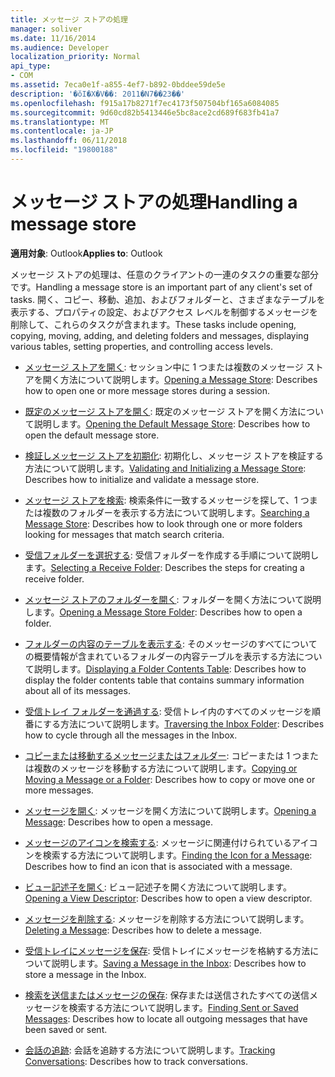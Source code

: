```yaml
---
title: メッセージ ストアの処理
manager: soliver
ms.date: 11/16/2014
ms.audience: Developer
localization_priority: Normal
api_type:
- COM
ms.assetid: 7eca0e1f-a855-4ef7-b892-0bddee59de5e
description: '�ŏI�X�V��: 2011�N7��23��'
ms.openlocfilehash: f915a17b8271f7ec4173f507504bf165a6084085
ms.sourcegitcommit: 9d60cd82b5413446e5bc8ace2cd689f683fb41a7
ms.translationtype: MT
ms.contentlocale: ja-JP
ms.lasthandoff: 06/11/2018
ms.locfileid: "19800188"
---
```

# <a name="handling-a-message-store"></a><span data-ttu-id="c7b36-103">メッセージ ストアの処理</span><span class="sxs-lookup"><span data-stu-id="c7b36-103">Handling a message store</span></span>
  
<span data-ttu-id="c7b36-104">**適用対象**: Outlook</span><span class="sxs-lookup"><span data-stu-id="c7b36-104">**Applies to**: Outlook</span></span> 
  
<span data-ttu-id="c7b36-105">メッセージ ストアの処理は、任意のクライアントの一連のタスクの重要な部分です。</span><span class="sxs-lookup"><span data-stu-id="c7b36-105">Handling a message store is an important part of any client's set of tasks.</span></span> <span data-ttu-id="c7b36-106">開く、コピー、移動、追加、およびフォルダーと、さまざまなテーブルを表示する、プロパティの設定、およびアクセス レベルを制御するメッセージを削除して、これらのタスクが含まれます。</span><span class="sxs-lookup"><span data-stu-id="c7b36-106">These tasks include opening, copying, moving, adding, and deleting folders and messages, displaying various tables, setting properties, and controlling access levels.</span></span>

- <span data-ttu-id="c7b36-107">[メッセージ ストアを開く](opening-a-message-store.md): セッション中に 1 つまたは複数のメッセージ ストアを開く方法について説明します。</span><span class="sxs-lookup"><span data-stu-id="c7b36-107">[Opening a Message Store](opening-a-message-store.md): Describes how to open one or more message stores during a session.</span></span>
    
- <span data-ttu-id="c7b36-108">[既定のメッセージ ストアを開く](opening-the-default-message-store.md): 既定のメッセージ ストアを開く方法について説明します。</span><span class="sxs-lookup"><span data-stu-id="c7b36-108">[Opening the Default Message Store](opening-the-default-message-store.md): Describes how to open the default message store.</span></span>
    
- <span data-ttu-id="c7b36-109">[検証しメッセージ ストアを初期化](validating-and-initializing-a-message-store.md): 初期化し、メッセージ ストアを検証する方法について説明します。</span><span class="sxs-lookup"><span data-stu-id="c7b36-109">[Validating and Initializing a Message Store](validating-and-initializing-a-message-store.md): Describes how to initialize and validate a message store.</span></span>
    
- <span data-ttu-id="c7b36-110">[メッセージ ストアを検索](searching-a-message-store.md): 検索条件に一致するメッセージを探して、1 つまたは複数のフォルダーを表示する方法について説明します。</span><span class="sxs-lookup"><span data-stu-id="c7b36-110">[Searching a Message Store](searching-a-message-store.md): Describes how to look through one or more folders looking for messages that match search criteria.</span></span>
    
- <span data-ttu-id="c7b36-111">[受信フォルダーを選択する](selecting-a-receive-folder.md): 受信フォルダーを作成する手順について説明します。</span><span class="sxs-lookup"><span data-stu-id="c7b36-111">[Selecting a Receive Folder](selecting-a-receive-folder.md): Describes the steps for creating a receive folder.</span></span>
    
- <span data-ttu-id="c7b36-112">[メッセージ ストアのフォルダーを開く](opening-a-message-store-folder.md): フォルダーを開く方法について説明します。</span><span class="sxs-lookup"><span data-stu-id="c7b36-112">[Opening a Message Store Folder](opening-a-message-store-folder.md): Describes how to open a folder.</span></span>
    
- <span data-ttu-id="c7b36-113">[フォルダーの内容のテーブルを表示する](displaying-a-folder-contents-table.md): そのメッセージのすべてについての概要情報が含まれているフォルダーの内容テーブルを表示する方法について説明します。</span><span class="sxs-lookup"><span data-stu-id="c7b36-113">[Displaying a Folder Contents Table](displaying-a-folder-contents-table.md): Describes how to display the folder contents table that contains summary information about all of its messages.</span></span>
    
- <span data-ttu-id="c7b36-114">[受信トレイ フォルダーを通過する](traversing-the-inbox-folder.md): 受信トレイ内のすべてのメッセージを順番にする方法について説明します。</span><span class="sxs-lookup"><span data-stu-id="c7b36-114">[Traversing the Inbox Folder](traversing-the-inbox-folder.md): Describes how to cycle through all the messages in the Inbox.</span></span>
    
- <span data-ttu-id="c7b36-115">[コピーまたは移動するメッセージまたはフォルダー](copying-or-moving-a-message-or-a-folder.md): コピーまたは 1 つまたは複数のメッセージを移動する方法について説明します。</span><span class="sxs-lookup"><span data-stu-id="c7b36-115">[Copying or Moving a Message or a Folder](copying-or-moving-a-message-or-a-folder.md): Describes how to copy or move one or more messages.</span></span>
    
- <span data-ttu-id="c7b36-116">[メッセージを開く](opening-a-message.md): メッセージを開く方法について説明します。</span><span class="sxs-lookup"><span data-stu-id="c7b36-116">[Opening a Message](opening-a-message.md): Describes how to open a message.</span></span>
    
- <span data-ttu-id="c7b36-117">[メッセージのアイコンを検索する](finding-the-icon-for-a-message.md): メッセージに関連付けられているアイコンを検索する方法について説明します。</span><span class="sxs-lookup"><span data-stu-id="c7b36-117">[Finding the Icon for a Message](finding-the-icon-for-a-message.md): Describes how to find an icon that is associated with a message.</span></span>
    
- <span data-ttu-id="c7b36-118">[ビュー記述子を開く](opening-a-view-descriptor.md): ビュー記述子を開く方法について説明します。</span><span class="sxs-lookup"><span data-stu-id="c7b36-118">[Opening a View Descriptor](opening-a-view-descriptor.md): Describes how to open a view descriptor.</span></span>
    
- <span data-ttu-id="c7b36-119">[メッセージを削除する](deleting-a-message.md): メッセージを削除する方法について説明します。</span><span class="sxs-lookup"><span data-stu-id="c7b36-119">[Deleting a Message](deleting-a-message.md): Describes how to delete a message.</span></span>
    
- <span data-ttu-id="c7b36-120">[受信トレイにメッセージを保存](saving-a-message-in-the-inbox.md): 受信トレイにメッセージを格納する方法について説明します。</span><span class="sxs-lookup"><span data-stu-id="c7b36-120">[Saving a Message in the Inbox](saving-a-message-in-the-inbox.md): Describes how to store a message in the Inbox.</span></span>
    
- <span data-ttu-id="c7b36-121">[検索を送信またはメッセージの保存](finding-sent-or-saved-messages.md): 保存または送信されたすべての送信メッセージを検索する方法について説明します。</span><span class="sxs-lookup"><span data-stu-id="c7b36-121">[Finding Sent or Saved Messages](finding-sent-or-saved-messages.md): Describes how to locate all outgoing messages that have been saved or sent.</span></span>
    
- <span data-ttu-id="c7b36-122">[会話の追跡](tracking-conversations.md): 会話を追跡する方法について説明します。</span><span class="sxs-lookup"><span data-stu-id="c7b36-122">[Tracking Conversations](tracking-conversations.md): Describes how to track conversations.</span></span>
    

